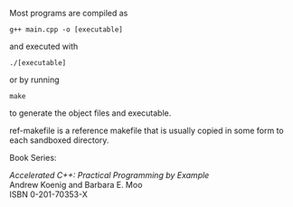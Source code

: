 Most programs are compiled as

`g++ main.cpp -o [executable]`

and executed with

`./[executable]`

or by running

`make`

to generate the object files and executable.

ref-makefile is a reference makefile that is usually copied in some form to each
sandboxed directory.

Book Series:


*Accelerated C++: Practical Programming by Example*  
Andrew Koenig and Barbara E. Moo  
ISBN 0-201-70353-X  



